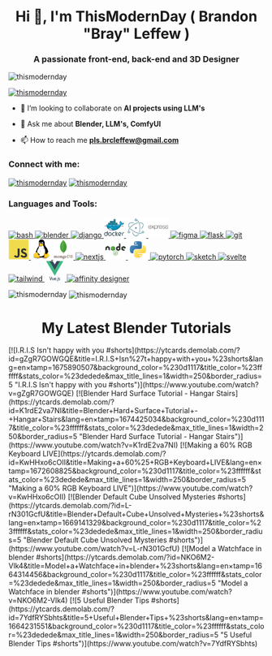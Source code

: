 <h1 align="center">Hi 👋, I'm ThisModernDay ( Brandon "Bray" Leffew )</h1>
<h3 align="center">A passionate front-end, back-end and 3D Designer</h3>

<p align="left"> <img src="https://komarev.com/ghpvc/?username=thismodernday&label=Profile%20views&color=e69453&style=flat-square" alt="thismodernday" /> </p>

<p align="left"> <a href="https://twitter.com/thismodernday" target="blank"><img src="https://img.shields.io/twitter/follow/thismodernday?logo=twitter&style=for-the-badge" alt="thismodernday" /></a> </p>

- 👯 I’m looking to collaborate on **AI projects using LLM's**

- 💬 Ask me about **Blender, LLM's, ComfyUI**

- 📫 How to reach me **pls.brcleffew@gmail.com**

<h3 align="left">Connect with me:</h3>
<p align="left">
<a href="https://twitter.com/thismodernday" target="blank"><img align="center" src="https://raw.githubusercontent.com/rahuldkjain/github-profile-readme-generator/master/src/images/icons/Social/twitter.svg" alt="thismodernday" height="30" width="40" /></a>
<a href="https://www.youtube.com/c/thismodernday" target="blank"><img align="center" src="https://raw.githubusercontent.com/rahuldkjain/github-profile-readme-generator/master/src/images/icons/Social/youtube.svg" alt="thismodernday" height="30" width="40" /></a>
</p>

<h3 align="left">Languages and Tools:</h3>
<p align="left"> <a href="https://www.gnu.org/software/bash/" target="_blank" rel="noreferrer"> <img src="https://www.vectorlogo.zone/logos/gnu_bash/gnu_bash-icon.svg" alt="bash" width="40" height="40"/> </a> <a href="https://www.blender.org/" target="_blank" rel="noreferrer"> <img src="https://download.blender.org/branding/community/blender_community_badge_white.svg" alt="blender" width="40" height="40"/> </a> <a href="https://www.djangoproject.com/" target="_blank" rel="noreferrer"> <img src="https://cdn.worldvectorlogo.com/logos/django.svg" alt="django" width="40" height="40"/> </a> <a href="https://www.docker.com/" target="_blank" rel="noreferrer"> <img src="https://raw.githubusercontent.com/devicons/devicon/master/icons/docker/docker-original-wordmark.svg" alt="docker" width="40" height="40"/> </a> <a href="https://www.electronjs.org" target="_blank" rel="noreferrer"> <img src="https://raw.githubusercontent.com/devicons/devicon/master/icons/electron/electron-original.svg" alt="electron" width="40" height="40"/> </a> <a href="https://expressjs.com" target="_blank" rel="noreferrer"> <img src="https://raw.githubusercontent.com/devicons/devicon/master/icons/express/express-original-wordmark.svg" alt="express" width="40" height="40"/> </a> <a href="https://www.figma.com/" target="_blank" rel="noreferrer"> <img src="https://www.vectorlogo.zone/logos/figma/figma-icon.svg" alt="figma" width="40" height="40"/> </a> <a href="https://flask.palletsprojects.com/" target="_blank" rel="noreferrer"> <img src="https://www.vectorlogo.zone/logos/pocoo_flask/pocoo_flask-icon.svg" alt="flask" width="40" height="40"/> </a> <a href="https://git-scm.com/" target="_blank" rel="noreferrer"> <img src="https://www.vectorlogo.zone/logos/git-scm/git-scm-icon.svg" alt="git" width="40" height="40"/> </a> <a href="https://developer.mozilla.org/en-US/docs/Web/JavaScript" target="_blank" rel="noreferrer"> <img src="https://raw.githubusercontent.com/devicons/devicon/master/icons/javascript/javascript-original.svg" alt="javascript" width="40" height="40"/> </a> <a href="https://www.linux.org/" target="_blank" rel="noreferrer"> <img src="https://raw.githubusercontent.com/devicons/devicon/master/icons/linux/linux-original.svg" alt="linux" width="40" height="40"/> </a> <a href="https://www.mongodb.com/" target="_blank" rel="noreferrer"> <img src="https://raw.githubusercontent.com/devicons/devicon/master/icons/mongodb/mongodb-original-wordmark.svg" alt="mongodb" width="40" height="40"/> </a> <a href="https://nextjs.org/" target="_blank" rel="noreferrer"> <img src="https://cdn.worldvectorlogo.com/logos/nextjs-2.svg" alt="nextjs" width="40" height="40"/> </a> <a href="https://nodejs.org" target="_blank" rel="noreferrer"> <img src="https://raw.githubusercontent.com/devicons/devicon/master/icons/nodejs/nodejs-original-wordmark.svg" alt="nodejs" width="40" height="40"/> </a> <a href="https://www.python.org" target="_blank" rel="noreferrer"> <img src="https://raw.githubusercontent.com/devicons/devicon/master/icons/python/python-original.svg" alt="python" width="40" height="40"/> </a> <a href="https://pytorch.org/" target="_blank" rel="noreferrer"> <img src="https://www.vectorlogo.zone/logos/pytorch/pytorch-icon.svg" alt="pytorch" width="40" height="40"/> </a> <a href="https://www.sketch.com/" target="_blank" rel="noreferrer"> <img src="https://www.vectorlogo.zone/logos/sketchapp/sketchapp-icon.svg" alt="sketch" width="40" height="40"/> </a> <a href="https://svelte.dev" target="_blank" rel="noreferrer"> <img src="https://upload.wikimedia.org/wikipedia/commons/1/1b/Svelte_Logo.svg" alt="svelte" width="40" height="40"/> </a> <a href="https://tailwindcss.com/" target="_blank" rel="noreferrer"> <img src="https://www.vectorlogo.zone/logos/tailwindcss/tailwindcss-icon.svg" alt="tailwind" width="40" height="40"/> </a> <a href="https://vuejs.org/" target="_blank" rel="noreferrer"> <img src="https://raw.githubusercontent.com/devicons/devicon/master/icons/vuejs/vuejs-original-wordmark.svg" alt="vuejs" width="40" height="40"/> </a> <a href="https://vuejs.org/" target="_blank" rel="noreferrer"> <img src="https://upload.wikimedia.org/wikipedia/commons/4/48/Logo_AffinityDesigner.svg" alt="affinity designer" width="40" height="40"/> </a></p>

<p><img align="left" src="https://github-readme-stats.vercel.app/api/top-langs?username=thismodernday&show_icons=true&theme=gruvbox&hide_border=true&locale=en&layout=compact" alt="thismodernday" /></p>

<p>&nbsp;<img align="center" src="https://github-readme-stats.vercel.app/api?username=thismodernday&show_icons=true&theme=gruvbox&text_color=cb810d&rank_icon=https://yt3.googleusercontent.com/ytc/AIdro_kC8VGeucshgmJbcK7kivPlYRxeXN2c6p6pfGHP=s176-c-k-c0x00ffffff-no-rj&hide_border=true&locale=en" alt="thismodernday" /></p>

<h1 align="center">My Latest Blender Tutorials</h1>
<!-- BEGIN YOUTUBE-CARDS -->
[![I.R.I.S Isn't happy with you #shorts](https://ytcards.demolab.com/?id=gZgR7GOWGQE&title=I.R.I.S+Isn%27t+happy+with+you+%23shorts&lang=en&timestamp=1675890507&background_color=%230d1117&title_color=%23ffffff&stats_color=%23dedede&max_title_lines=1&width=250&border_radius=5 "I.R.I.S Isn't happy with you #shorts")](https://www.youtube.com/watch?v=gZgR7GOWGQE)
[![Blender Hard Surface Tutorial - Hangar Stairs](https://ytcards.demolab.com/?id=K1rdE2va7NI&title=Blender+Hard+Surface+Tutorial+-+Hangar+Stairs&lang=en&timestamp=1674425034&background_color=%230d1117&title_color=%23ffffff&stats_color=%23dedede&max_title_lines=1&width=250&border_radius=5 "Blender Hard Surface Tutorial - Hangar Stairs")](https://www.youtube.com/watch?v=K1rdE2va7NI)
[![Making a 60% RGB Keyboard LIVE](https://ytcards.demolab.com/?id=KwHHxo6cOII&title=Making+a+60%25+RGB+Keyboard+LIVE&lang=en&timestamp=1672608825&background_color=%230d1117&title_color=%23ffffff&stats_color=%23dedede&max_title_lines=1&width=250&border_radius=5 "Making a 60% RGB Keyboard LIVE")](https://www.youtube.com/watch?v=KwHHxo6cOII)
[![Blender Default Cube Unsolved Mysteries #shorts](https://ytcards.demolab.com/?id=L-rN301GcfU&title=Blender+Default+Cube+Unsolved+Mysteries+%23shorts&lang=en&timestamp=1669141329&background_color=%230d1117&title_color=%23ffffff&stats_color=%23dedede&max_title_lines=1&width=250&border_radius=5 "Blender Default Cube Unsolved Mysteries #shorts")](https://www.youtube.com/watch?v=L-rN301GcfU)
[![Model a Watchface in blender #shorts](https://ytcards.demolab.com/?id=NKO6M2-Vlk4&title=Model+a+Watchface+in+blender+%23shorts&lang=en&timestamp=1664314456&background_color=%230d1117&title_color=%23ffffff&stats_color=%23dedede&max_title_lines=1&width=250&border_radius=5 "Model a Watchface in blender #shorts")](https://www.youtube.com/watch?v=NKO6M2-Vlk4)
[![5 Useful Blender Tips #shorts](https://ytcards.demolab.com/?id=7YdfRYSbhts&title=5+Useful+Blender+Tips+%23shorts&lang=en&timestamp=1664231551&background_color=%230d1117&title_color=%23ffffff&stats_color=%23dedede&max_title_lines=1&width=250&border_radius=5 "5 Useful Blender Tips #shorts")](https://www.youtube.com/watch?v=7YdfRYSbhts)
<!-- END YOUTUBE-CARDS -->
